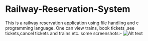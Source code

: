 # Railway-Reservation-System
This is a railway reservation application using file handling and c programming language. One can view trains, book tickets ,see tickets,cancel tickets and trains etc.
some screenshots:-
![Alt text](login.JPG?raw=true "UI")
